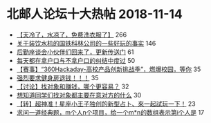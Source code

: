 # 北邮人论坛十大热帖 2018-11-14

- [【天冷了，水凉了，免费洗衣服了】](https://bbs.byr.cn/article/Clothing/43180) 266
- [关于装饮水机的国铁科林公司的一些好玩的事实](https://bbs.byr.cn/article/Talking/6067735) 146
- [后勤座谈会小伙伴们回来了，更新传送门](https://bbs.byr.cn/article/Picture/3227153) 61
- [每天都在拿户口与不拿户口的纠结中度过](https://bbs.byr.cn/article/Job/2002927) 50
- [【赛事】“360Hackaday-高校产品创新挑战季”，燃爆校园，等你](https://bbs.byr.cn/article/Innovation/7356) 35
- [强烈要求健身房退钱！！！](https://bbs.byr.cn/article/Gymnasium/109816) 35
- [【讨论】找对象和赚钱，哪个更容易？](https://bbs.byr.cn/article/Friends/1898710) 32
- [想知道同学们找对象都主要在意对方的什么](https://bbs.byr.cn/article/Feeling/3086804) 30
- [【转】超神准！星座小王子独创的新型占卜、來一起試玩一下！](https://bbs.byr.cn/article/Constellations/326533) 23
- [求问一道经典题，m个人n个项目，给一个m*n的数组表示第i个人是](https://bbs.byr.cn/article/ACM_ICPC/97144) 17


